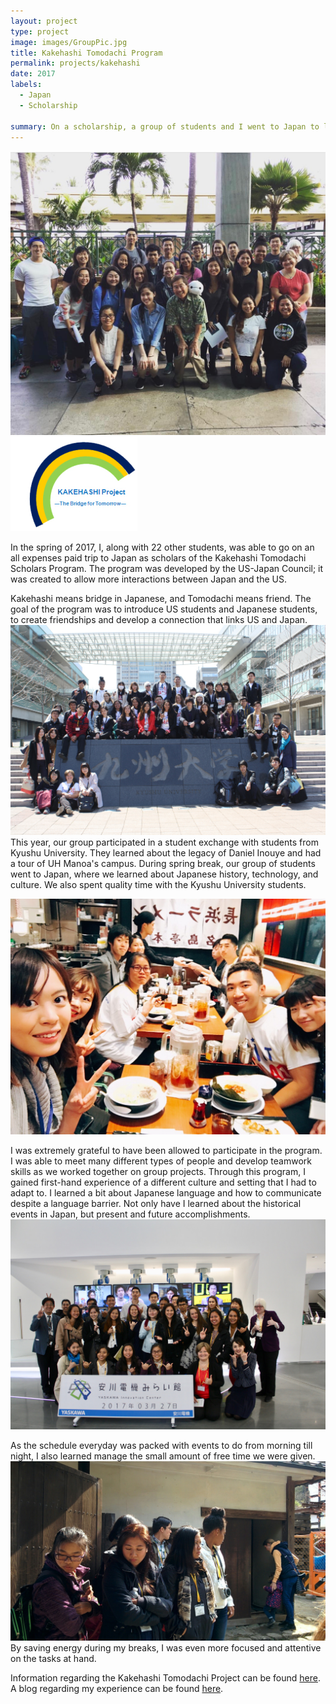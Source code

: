 ```yaml
---
layout: project
type: project
image: images/GroupPic.jpg
title: Kakehashi Tomodachi Program
permalink: projects/kakehashi
date: 2017
labels:
  - Japan
  - Scholarship
  
summary: On a scholarship, a group of students and I went to Japan to learn about Japanese history and culture for a week.
---
```


<div class="ui medium rounded image">
<img src="../images/GroupPic.jpg">
<img src="../images/kakehashi.jpg">
</div>

In the spring of 2017, I, along with 22 other students, was able to go on an all expenses paid trip to Japan as scholars of the Kakehashi Tomodachi Scholars Program. The program was developed by the US-Japan Council; it was created to allow more interactions between Japan and the US. 

 Kakehashi means bridge in Japanese, and Tomodachi means friend. The goal of the program was to introduce US students and Japanese students, to create friendships and develop a connection that links US and Japan.
<img class="ui centered large image" src="../images/KyushiPic.jpg">
This year, our group participated in a student exchange with students from Kyushu University. They learned about the legacy of Daniel Inouye and had a tour of UH Manoa's campus. During spring break, our group of students went to Japan, where we learned about Japanese history, technology, and culture. We also spent quality time with the Kyushu University students.

<img class="ui centered large image" src="../images/IMG_0398.JPG">

I was extremely grateful to have been allowed to participate in the program. I was able to meet many different types of people and develop teamwork skills as we worked together on group projects. Through this program, I gained first-hand experience of a different culture and setting that I had to adapt to. I learned a bit about Japanese language and how to communicate despite a language barrier. Not only have I learned about the historical events in Japan, but present and future accomplishments.
<img class="ui centered large image" src="../images/YaskawaPic.jpg">

As the schedule everyday was packed with events to do from morning till night, I also learned manage the small amount of free time we were given. <img class="ui centered large image" src="../images/IMG_0929.JPG"> By saving energy during my breaks, I was even more focused and attentive on the tasks at hand.


Information regarding the Kakehashi Tomodachi Project can be found [here](http://usjapantomodachi.org/programs-activities/tomodachi-inouye-scholars-program/).
A blog regarding my experience can be found [here](https://uhtomodachi.wordpress.com/2017/04/01/my-experience-in-japan/).
